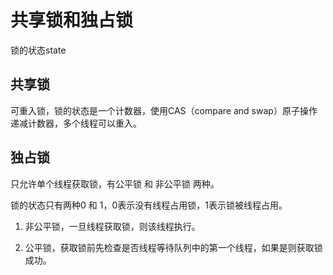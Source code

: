 
# 共享锁和独占锁
锁的状态state

## 共享锁
可重入锁，锁的状态是一个计数器，使用CAS（compare and swap）原子操作递减计数器，多个线程可以重入。

## 独占锁
只允许单个线程获取锁，有公平锁 和 非公平锁 两种。

锁的状态只有两种0 和 1，0表示没有线程占用锁，1表示锁被线程占用。

1. 非公平锁，一旦线程获取锁，则该线程执行。

2. 公平锁，获取锁前先检查是否线程等待队列中的第一个线程，如果是则获取锁成功。


